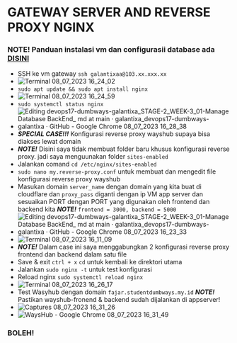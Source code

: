 # GATEWAY SERVER AND REVERSE PROXY NGINX
### NOTE! Panduan instalasi vm dan configurasii database ada [DISINI](https://github.com/galantixa/devops17-dumbways-galantixa/blob/main/STAGE-2/WEEK-3/01-Cloud%20Computing/.md)
-  SSH ke vm gateway ```ssh galantixaa@103.xx.xxx.xx```
-  ![Terminal 08_07_2023 16_24_02](https://github.com/galantixa/devops17-dumbways-galantixa/assets/92994294/1359e903-b6c6-4e5e-88a0-b8c43aacb3f9)
-  ```sudo apt update && sudo apt install nginx```
-  ![Terminal 08_07_2023 16_24_59](https://github.com/galantixa/devops17-dumbways-galantixa/assets/92994294/5262c814-1227-41b1-8469-0374888e80ba)
-  ```sudo systemctl status nginx```
-  ![Editing devops17-dumbways-galantixa_STAGE-2_WEEK-3_01-Manage Database   BackEnd_ md at main · galantixa_devops17-dumbways-galantixa · GitHub - Google Chrome 08_07_2023 16_28_38](https://github.com/galantixa/devops17-dumbways-galantixa/assets/92994294/8954519d-c7e3-4988-a4e9-b3c5704bd9ef)
-  ***SPECIAL CASE!!!*** Konfigurasi reverse proxy wayshub supaya bisa diakses lewat domain
-  ***NOTE!*** Disini saya tidak membuat folder baru khusus konfigurasi reverse proxy. jadi saya menguunakan folder ```sites-enabled```
-   Jalankan comand ```cd /etc/nginx/sites-enabled```
-   ```sudo nano my.reverse-proxy.conf``` untuk membuat dan mengedit file konfigurasi reverse proxy wayshub
-   Masukan domain ```server_name``` dengan domain yang kita buat di cloudflare dan ```proxy_pass``` diganti dengan ip VM app server dan sesuaikan PORT dengan PORT yang digunakan oleh frontend dan backend kita ***NOTE!*** ```frontend = 3000, backend = 5000```
-  ![Editing devops17-dumbways-galantixa_STAGE-2_WEEK-3_01-Manage Database   BackEnd_ md at main · galantixa_devops17-dumbways-galantixa · GitHub - Google Chrome 08_07_2023 16_23_33](https://github.com/galantixa/devops17-dumbways-galantixa/assets/92994294/9d25d24a-9bb8-42c2-be56-edaefbb9cdb8)
-  ![Terminal 08_07_2023 16_11_09](https://github.com/galantixa/devops17-dumbways-galantixa/assets/92994294/7468cda6-4d21-4ba7-9f9c-eb86690c453d)
-   ***NOTE!*** Dalam case ini saya menggabungkan 2 konfigurasi reverse proxy frontend dan backend dalam satu file
-  Save & exit ```ctrl + x``` ```cd``` untuk kembali ke direktori utama
-  Jalankan ```sudo nginx -t``` untuk test konfigurasi
-  Reload nginx ```sudo systemctl reload nginx```
-  ![Terminal 08_07_2023 16_26_17](https://github.com/galantixa/devops17-dumbways-galantixa/assets/92994294/c7cf63ca-3b85-47a9-ae6a-04d5a2a46475)
-  Test Wasyhub dengan domain ```fajar.studentdumbways.my.id``` ***NOTE!*** Pastikan wayshub-fronend & backend sudah dijalankan di appserver!
-  ![Captures 08_07_2023 16_31_26](https://github.com/galantixa/devops17-dumbways-galantixa/assets/92994294/b750fd5e-5706-41a5-96a2-8ffe9512520e)
-  ![WaysHub - Google Chrome 08_07_2023 16_31_49](https://github.com/galantixa/devops17-dumbways-galantixa/assets/92994294/b2cc8633-7939-4319-b3aa-dba9b70c4b19)

### BOLEH!

